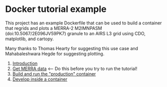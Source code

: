 # Docker tutorial example

This project has an example Dockerfile that can be used to build a container
that regrids and plots a MERRA-2 M2IMNPASM (doi:10.5067/2E096JV59PK7) granule
to an AIRS L3 grid using CDO, matplotlib, and cartopy.

Many thanks to Thomas Hearty for suggesting this use case and Mahabaleshwara
Hegde for suggesting plotting.

1. [Introduction](docs/Content.md)
2. [Get MERRA data](docs/GetData.md) <-- Do this before you try to run the tutorial!
3. [Build and run the "production" container](docs/Production.md)
4. [Develop inside a container](docs/Develop.md)
